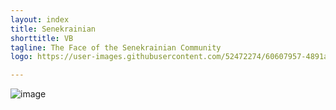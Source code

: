 ```yaml
---
layout: index
title: Senekrainian
shorttitle: VB
tagline: The Face of the Senekrainian Community
logo: https://user-images.githubusercontent.com/52472274/60607957-4891ae80-9d8c-11e9-9ce6-3d2c6c4f0761.jpg

---
```


![image](https://user-images.githubusercontent.com/52472274/60551197-89d87e80-9cf8-11e9-82d7-386d336f7608.png)
